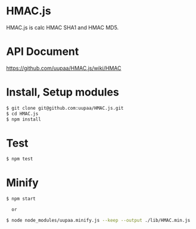 HMAC.js
=========

HMAC.js is calc HMAC SHA1 and HMAC MD5.


# API Document

https://github.com/uupaa/HMAC.js/wiki/HMAC

# Install, Setup modules

```sh
$ git clone git@github.com:uupaa/HMAC.js.git
$ cd HMAC.js
$ npm install
```

# Test

```sh
$ npm test
```

# Minify

```sh
$ npm start

  or

$ node node_modules/uupaa.minify.js --keep --output ./lib/HMAC.min.js ./lib/HMAC.js
```

